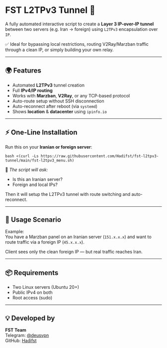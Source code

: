 # FST L2TPv3 Tunnel 🚀

A fully automated interactive script to create a **Layer 3 IP-over-IP tunnel** between two servers (e.g. Iran → foreign) using `L2TPv3` encapsulation over `IP`.

✅ Ideal for bypassing local restrictions, routing V2Ray/Marzban traffic through a clean IP, or simply building your own relay.

---

## 🌍 Features

- Automated **L2TPv3** tunnel creation  
- Full **IPv4/IP routing**  
- Works with **Marzban**, **V2Ray**, or any TCP-based protocol  
- Auto-route setup without SSH disconnection  
- Auto-reconnect after reboot (via `systemd`)  
- Shows **location** & **datacenter** using `ipinfo.io`

---

## ⚡ One-Line Installation

Run this on your **Iranian or foreign server**:

```
bash <(curl -Ls https://raw.githubusercontent.com/Hadifst/fst-l2tpv3-tunnel/main/fst-l2tpv3_menu.sh)
```
🧠 _The script will ask:_
- Is this an Iranian server?
- Foreign and local IPs?

Then it will setup the L2TPv3 tunnel with route switching and auto-reconnect.

---

## 📡 Usage Scenario

Example:  
You have a Marzban panel on an Iranian server (`151.x.x.x`) and want to route traffic via a foreign IP (`45.x.x.x`).

Client sees only the clean foreign IP — but real traffic reaches Iran.

---

## 📦 Requirements

- Two Linux servers (Ubuntu 20+)
- Public IPv4 on both
- Root access (sudo)

---

## 💡 Developed by

**FST Team**  
Telegram: [@deusvpn](https://t.me/deusvpn)  
GitHub: [Hadifst](https://github.com/Hadifst)
